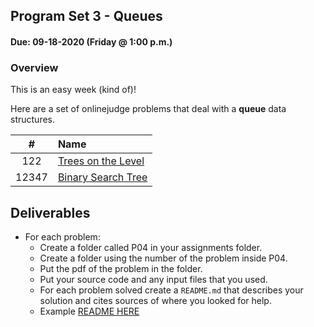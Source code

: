## Program Set 3 - Queues
#### Due: 09-18-2020 (Friday @ 1:00 p.m.)

### Overview

This is an easy week (kind of)!

Here are a set of onlinejudge problems that deal with a **queue** data structures. 

|   #   | Name                                                                                                                             |
| :---: | :------------------------------------------------------------------------------------------------------------------------------- |
|  122  | [Trees on the Level](122.pdf)       |
| 12347 | [Binary Search Tree](12347.pdf) |






## Deliverables

- For each problem:
  - Create a folder called P04 in your assignments folder.
  - Create a folder using the number of the problem inside P04.
  - Put the pdf of the problem in the folder.
  - Put your source code and any input files that you used.
  - For each problem solved create a `README.md` that describes your solution and cites sources of where you looked for help.
  - Example [README HERE](../../Resources/03-Readmees/README.md)
